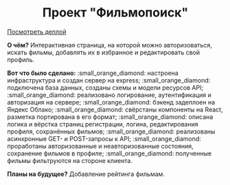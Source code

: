 <h1 align="center">Проект "Фильмопоиск"</h1>
<p><a href="https://movie.verbaldi.nomoredomainsrocks.ru">Посмотреть деплой</a></p>
<p><b>О чём?</b> Интерактивная страница, на которой можно авторизоваться, искать фильмы, добавлять их в избранное и редактировать свой профиль.</p>
<p><b>Вот что было сделано:</b>
:small_orange_diamond: настроена инфраструктура и создан сервер на express;
:small_orange_diamond: подключена база данных, созданы схемы и модели ресурсов API;
:small_orange_diamond: реализовано логирование, аутентификация и авторизация на сервере;
:small_orange_diamond: бэкенд задеплоен на Яндекс Облако;
:small_orange_diamond: свёрстаны компоненты на React, разметка портирована в его формат;
:small_orange_diamond: описана логика и вёрстка страниц регистрации, логина, редактирования профиля, сохранённых фильмов;
:small_orange_diamond: реализованы асинхронные GET- и POST-запросы к API;
:small_orange_diamond: проработаны авторизованные и неавторизованные состояния, сохранение фильмов в профиле;
:small_orange_diamond: полученные фильмы фильтруются на стороне клиента.</p>
<p><b>Планы на будущее?</b> Добавление рейтинга фильмам.</p>
